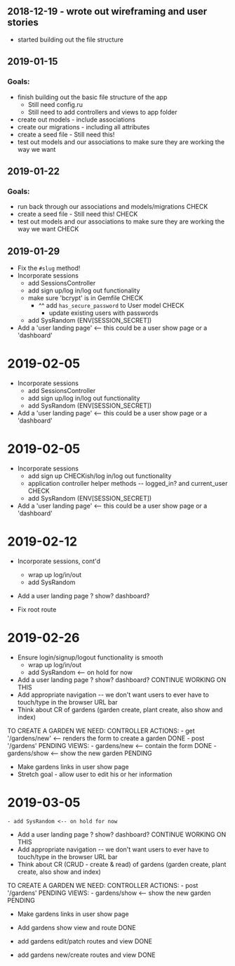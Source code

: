 ## 2018-12-19 - wrote out wireframing and user stories

 - started building out the file structure

## 2019-01-15

### Goals:
- finish building out the basic file structure of the app
  - Still need config.ru
  - Still need to add controllers and views to app folder
- create out models - include associations
- create our migrations - including all attributes
- create a seed file - Still need this!
- test out models and our associations to make sure they are working the way we want


## 2019-01-22

### Goals:

- run back through our associations and models/migrations  CHECK
- create a seed file - Still need this!  CHECK
- test out models and our associations to make sure they are working the way we want  CHECK

## 2019-01-29

- Fix the `#slug` method!
- Incorporate sessions
  - add SessionsController  
  - add sign up/log in/log out functionality
  - make sure 'bcrypt' is in Gemfile CHECK
    - ^^ add `has_secure_password` to User model   CHECK
      - update existing users with passwords
  - add SysRandom (ENV[SESSION_SECRET])
- Add a 'user landing page' <-- this could be a user show page or a 'dashboard'

# 2019-02-05
  - Incorporate sessions
    - add SessionsController  
    - add sign up/log in/log out functionality
    - add SysRandom (ENV[SESSION_SECRET])
  - Add a 'user landing page' <-- this could be a user show page or a 'dashboard'

# 2019-02-05
  - Incorporate sessions
    - add sign up CHECKish/log in/log out functionality
    - application controller helper methods -- logged_in?  and current_user CHECK
    - add SysRandom (ENV[SESSION_SECRET])
  - Add a 'user landing page' <-- this could be a user show page or a 'dashboard'

# 2019-02-12

  - Incorporate sessions, cont'd

    - wrap up log/in/out
    - add SysRandom
  - Add a user landing page ? show? dashboard?
  - Fix root route

# 2019-02-26

  - Ensure login/signup/logout functionality is smooth
    - wrap up log/in/out
    - add SysRandom <-- on hold for now
  - Add a user landing page ? show? dashboard?  CONTINUE WORKING ON THIS
  - Add appropriate navigation -- we don't want users to ever have to touch/type in the browser URL bar
  - Think about CR of gardens (garden create, plant create, also show and index)


  TO CREATE A GARDEN WE NEED:
    CONTROLLER ACTIONS:
      - get '/gardens/new' <-- renders the form to create a garden DONE
      - post '/gardens' PENDING
    VIEWS:
      - gardens/new <-- contain the form DONE
      - gardens/show <-- show the new garden PENDING

  - Make gardens links in user show page
  - Stretch goal - allow user to edit his or her information

  # 2019-03-05

    - add SysRandom <-- on hold for now
  - Add a user landing page ? show? dashboard?  CONTINUE WORKING ON THIS
  - Add appropriate navigation -- we don't want users to ever have to touch/type in the browser URL bar
  - Think about CR (CRUD - create & read) of gardens (garden create, plant create, also show and index)


  TO CREATE A GARDEN WE NEED:
    CONTROLLER ACTIONS:
      - post '/gardens' PENDING
    VIEWS:
      - gardens/show <-- show the new garden PENDING

  - Make gardens links in user show page

  - Add gardens show view and route DONE
  - add gardens edit/patch routes and view DONE
  - add gardens new/create routes and view DONE 
